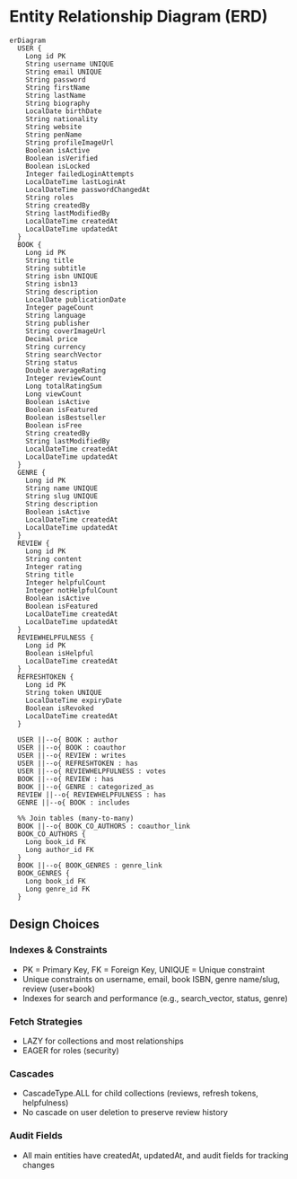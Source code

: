 # Entity Relationship Diagram (ERD)

```mermaid
erDiagram
  USER {
    Long id PK
    String username UNIQUE
    String email UNIQUE
    String password
    String firstName
    String lastName
    String biography
    LocalDate birthDate
    String nationality
    String website
    String penName
    String profileImageUrl
    Boolean isActive
    Boolean isVerified
    Boolean isLocked
    Integer failedLoginAttempts
    LocalDateTime lastLoginAt
    LocalDateTime passwordChangedAt
    String roles
    String createdBy
    String lastModifiedBy
    LocalDateTime createdAt
    LocalDateTime updatedAt
  }
  BOOK {
    Long id PK
    String title
    String subtitle
    String isbn UNIQUE
    String isbn13
    String description
    LocalDate publicationDate
    Integer pageCount
    String language
    String publisher
    String coverImageUrl
    Decimal price
    String currency
    String searchVector
    String status
    Double averageRating
    Integer reviewCount
    Long totalRatingSum
    Long viewCount
    Boolean isActive
    Boolean isFeatured
    Boolean isBestseller
    Boolean isFree
    String createdBy
    String lastModifiedBy
    LocalDateTime createdAt
    LocalDateTime updatedAt
  }
  GENRE {
    Long id PK
    String name UNIQUE
    String slug UNIQUE
    String description
    Boolean isActive
    LocalDateTime createdAt
    LocalDateTime updatedAt
  }
  REVIEW {
    Long id PK
    String content
    Integer rating
    String title
    Integer helpfulCount
    Integer notHelpfulCount
    Boolean isActive
    Boolean isFeatured
    LocalDateTime createdAt
    LocalDateTime updatedAt
  }
  REVIEWHELPFULNESS {
    Long id PK
    Boolean isHelpful
    LocalDateTime createdAt
  }
  REFRESHTOKEN {
    Long id PK
    String token UNIQUE
    LocalDateTime expiryDate
    Boolean isRevoked
    LocalDateTime createdAt
  }

  USER ||--o{ BOOK : author
  USER ||--o{ BOOK : coauthor
  USER ||--o{ REVIEW : writes
  USER ||--o{ REFRESHTOKEN : has
  USER ||--o{ REVIEWHELPFULNESS : votes
  BOOK ||--o{ REVIEW : has
  BOOK ||--o{ GENRE : categorized_as
  REVIEW ||--o{ REVIEWHELPFULNESS : has
  GENRE ||--o{ BOOK : includes

  %% Join tables (many-to-many)
  BOOK ||--o{ BOOK_CO_AUTHORS : coauthor_link
  BOOK_CO_AUTHORS {
    Long book_id FK
    Long author_id FK
  }
  BOOK ||--o{ BOOK_GENRES : genre_link
  BOOK_GENRES {
    Long book_id FK
    Long genre_id FK
  }
```

## Design Choices

### Indexes & Constraints
- PK = Primary Key, FK = Foreign Key, UNIQUE = Unique constraint
- Unique constraints on username, email, book ISBN, genre name/slug, review (user+book)
- Indexes for search and performance (e.g., search_vector, status, genre)

### Fetch Strategies
- LAZY for collections and most relationships
- EAGER for roles (security)

### Cascades
- CascadeType.ALL for child collections (reviews, refresh tokens, helpfulness)
- No cascade on user deletion to preserve review history

### Audit Fields
- All main entities have createdAt, updatedAt, and audit fields for tracking changes 
